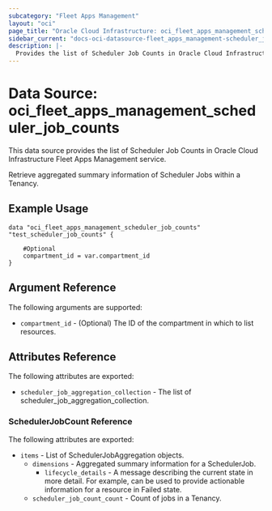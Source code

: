 ```yaml
---
subcategory: "Fleet Apps Management"
layout: "oci"
page_title: "Oracle Cloud Infrastructure: oci_fleet_apps_management_scheduler_job_counts"
sidebar_current: "docs-oci-datasource-fleet_apps_management-scheduler_job_counts"
description: |-
  Provides the list of Scheduler Job Counts in Oracle Cloud Infrastructure Fleet Apps Management service
---
```


# Data Source: oci_fleet_apps_management_scheduler_job_counts
This data source provides the list of Scheduler Job Counts in Oracle Cloud Infrastructure Fleet Apps Management service.

Retrieve aggregated summary information of Scheduler Jobs within a Tenancy.


## Example Usage

```hcl
data "oci_fleet_apps_management_scheduler_job_counts" "test_scheduler_job_counts" {

	#Optional
	compartment_id = var.compartment_id
}
```

## Argument Reference

The following arguments are supported:

* `compartment_id` - (Optional) The ID of the compartment in which to list resources.


## Attributes Reference

The following attributes are exported:

* `scheduler_job_aggregation_collection` - The list of scheduler_job_aggregation_collection.

### SchedulerJobCount Reference

The following attributes are exported:

* `items` - List of SchedulerJobAggregation objects.
	* `dimensions` - Aggregated summary information for a SchedulerJob.
		* `lifecycle_details` - A message describing the current state in more detail. For example, can be used to provide actionable information for a resource in Failed state.
	* `scheduler_job_count_count` - Count of jobs in a Tenancy.

